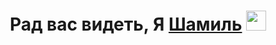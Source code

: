 <h1 align="center">Рад вас видеть, Я <a href="https://t.me/mani_kenn" target="_blank">Шамиль</a> 
<img src="https://github.com/blackcater/blackcater/raw/main/images/Hi.gif" height="32"/></h1>
